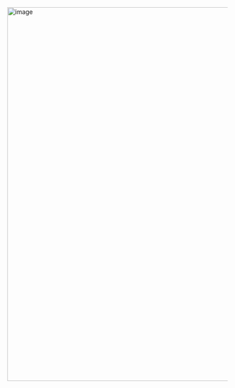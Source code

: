 
<img width="854" alt="image" src="https://github.com/user-attachments/assets/e34ff300-d222-4edf-ae42-c835f9c600ac" />
